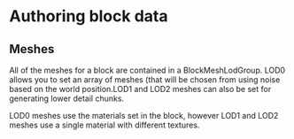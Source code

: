 ﻿
# Authoring block data

## Meshes

All of the meshes for a block are contained in a BlockMeshLodGroup. LOD0 allows you to set an array of meshes (that
will be chosen from using noise based on the world position.LOD1 and LOD2 meshes can also be set for generating lower
detail chunks.

LOD0 meshes use the materials set in the block, however LOD1 and LOD2 meshes use a single material with different textures.

